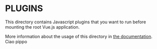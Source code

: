 # PLUGINS


This directory contains Javascript plugins that you want to run before mounting the root Vue.js application.

More information about the usage of this directory in [the documentation](https://nuxtjs.org/guide/plugins).
Ciao pippo
